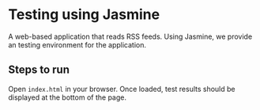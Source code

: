 # Testing using Jasmine

A web-based application that reads RSS feeds. Using Jasmine, we provide an testing environment for the application.

## Steps to run

Open `index.html` in your browser.
Once loaded, test results should be displayed at the bottom of the page.